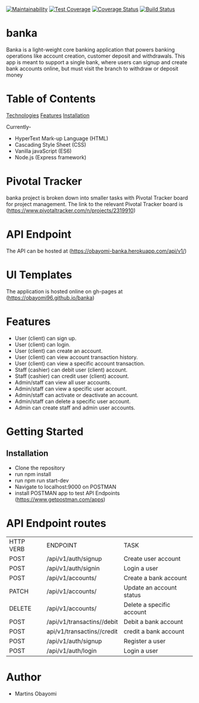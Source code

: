 [![Maintainability](https://api.codeclimate.com/v1/badges/1ee55f40293a3b554e20/maintainability)](https://codeclimate.com/github/obayomi96/banka/maintainability)
[![Test Coverage](https://api.codeclimate.com/v1/badges/1ee55f40293a3b554e20/test_coverage)](https://codeclimate.com/github/obayomi96/banka/test_coverage)
[![Coverage Status](https://coveralls.io/repos/github/obayomi96/banka/badge.svg?branch=develop)](https://coveralls.io/github/obayomi96/banka?branch=develop)
[![Build Status](https://travis-ci.org/obayomi96/banka.svg?branch=develop)](https://travis-ci.org/obayomi96/banka)

# banka
Banka is a light-weight core banking application that powers banking operations like account
creation, customer deposit and withdrawals. This app is meant to support a single bank, where
users can signup and create bank accounts online, but must visit the branch to withdraw or
deposit money

# Table of Contents
<a href="#Technologies">Technologies</a>
<a href="#Features">Features</a>
<a href="#Installations">Installation</a>

Currently-
 - HyperText Mark-up Language (HTML)
 - Cascading Style Sheet (CSS)
 - Vanilla javaScript (ES6)
 - Node.js (Express framework)

# Pivotal Tracker
banka project is broken down into smaller tasks with Pivotal Tracker board for project management. The link to the relevant Pivotal Tracker board is (https://www.pivotaltracker.com/n/projects/2319910)

# API Endpoint
The API can be hosted at (https://obayomi-banka.herokuapp.com/api/v1/)

# UI Templates
The application is hosted online on gh-pages at (https://obayomi96.github.io/banka)

# Features
<ul>
<li> User (client) can sign up.</li>
<li> User (client) can login.</li>
<li> User (client) can create an account.</li>
<li> User (client) can view account transaction history.</li>
<li> User (client) can view a specific account transaction.</li>
<li> Staff (cashier) can debit user (client) account.</li>
<li> Staff (cashier) can credit user (client) account.</li>
<li> Admin/staff can view all user accounts.</li>
<li> Admin/staff can view a specific user account.</li>
<li> Admin/staff can activate or deactivate an account.</li>
<li> Admin/staff can delete a specific user account.</li>
<li> Admin can create staff and admin user accounts.</li>
</ul>

# Getting Started
## Installation
- Clone the repository
- run npm install
- run npm run start-dev
- Navigate to localhost:9000 on POSTMAN
- install POSTMAN app to test API Endpoints (https://www.getpostman.com/apps)

# API Endpoint routes
<table>
  <tr>
    <td>HTTP VERB</td>
    <td>ENDPOINT</td>
    <td>TASK</td>
  </tr>
  <tr>
    <td>POST</td>
    <td>/api/v1/auth/signup</td>
    <td>Create user account</td>
  </tr>
  <tr>
    <td>POST</td>
    <td>/api/v1/auth/signin</td>
    <td>Login a user</td>
  </tr>
  <tr>
    <td>POST</td>
    <td>/api/v1/accounts/</td>
    <td>Create a bank account</td>
  </tr>
  <tr>
    <td>PATCH</td>
    <td>/api/v1/accounts/<account-Number></td>
    <td>Update an account status</td>
  </tr>
  <tr>
    <td>DELETE</td>
    <td>/api/v1/accounts/<account-number></td>
    <td>Delete a specific account</td>
  </tr>
    <tr>
    <td>POST</td>
    <td>/api/v1/transactins/<account-number>/debit</td>
    <td>Debit a bank account</td>
  </tr>
  <tr>
    <td>POST</td>
    <td>api/v1/transactins/<account-number>/credit</td>
    <td>credit a bank account</td>
  </tr>
    <tr>
    <td>POST</td>
    <td>/api/v1/auth/signup</td>
    <td>Register a user</td>
  </tr>
   <tr>
    <td>POST</td>
    <td>/api/v1/auth/login</td>
    <td>Login a user</td>
  </tr>
  </table>

# Author
- Martins Obayomi